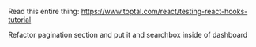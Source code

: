 Read this entire thing: https://www.toptal.com/react/testing-react-hooks-tutorial

Refactor pagination section and put it and searchbox inside of dashboard
